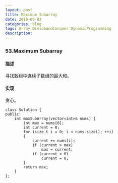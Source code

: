 ```yaml
---
layout: post
title: Maximum Subarray
date: 2016-09-03
categories: blog
tags: Array DivideandConquer DynamicProgramming
description:
---
```


### 53.Maximum Subarray

#### 描述

寻找数组中连续子数组的最大和。

#### 实现

贪心。

    class Solution {
    public:
        int maxSubArray(vector<int>& nums) {
            int max = nums[0];
            int current = 0;
            for (size_t i = 0; i < nums.size(); ++i)
            {
                current += nums[i];
                if (current > max)
                    max = current;
                if (current < 0)
                    current = 0;
            }
            return max;
        }
    };


